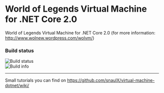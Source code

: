 # World of Legends Virtual Machine for .NET Core 2.0
 World of Legends Virtual Machine for .NET Core 2.0 (for more information: http://www.wolnew.wordpress.com/wolvm/)
 ### Build status
![Build status](https://ci.appveyor.com/api/projects/status/github/snaulX/virtual-machine-dotnet)  
![Build info](https://travis-ci.org/snaulX/virtual-machine-dotnet.svg)

***

Small tutorials you can find on https://github.com/snaulX/virtual-machine-dotnet/wiki/
